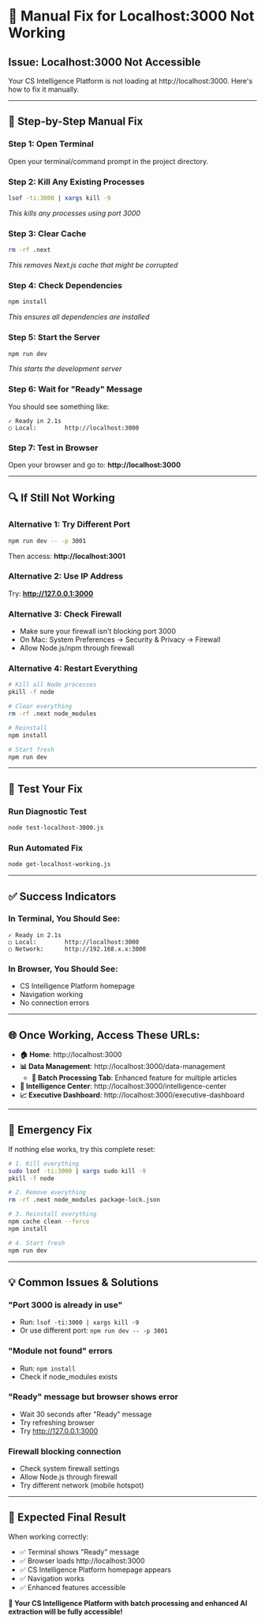# 🔧 Manual Fix for Localhost:3000 Not Working

## **Issue: Localhost:3000 Not Accessible**

Your CS Intelligence Platform is not loading at http://localhost:3000. Here's how to fix it manually.

---

## 🎯 **Step-by-Step Manual Fix**

### **Step 1: Open Terminal**
Open your terminal/command prompt in the project directory.

### **Step 2: Kill Any Existing Processes**
```bash
lsof -ti:3000 | xargs kill -9
```
*This kills any processes using port 3000*

### **Step 3: Clear Cache**
```bash
rm -rf .next
```
*This removes Next.js cache that might be corrupted*

### **Step 4: Check Dependencies**
```bash
npm install
```
*This ensures all dependencies are installed*

### **Step 5: Start the Server**
```bash
npm run dev
```
*This starts the development server*

### **Step 6: Wait for "Ready" Message**
You should see something like:
```
✓ Ready in 2.1s
○ Local:        http://localhost:3000
```

### **Step 7: Test in Browser**
Open your browser and go to: **http://localhost:3000**

---

## 🔍 **If Still Not Working**

### **Alternative 1: Try Different Port**
```bash
npm run dev -- -p 3001
```
Then access: **http://localhost:3001**

### **Alternative 2: Use IP Address**
Try: **http://127.0.0.1:3000**

### **Alternative 3: Check Firewall**
- Make sure your firewall isn't blocking port 3000
- On Mac: System Preferences → Security & Privacy → Firewall
- Allow Node.js/npm through firewall

### **Alternative 4: Restart Everything**
```bash
# Kill all Node processes
pkill -f node

# Clear everything
rm -rf .next node_modules

# Reinstall
npm install

# Start fresh
npm run dev
```

---

## 🧪 **Test Your Fix**

### **Run Diagnostic Test**
```bash
node test-localhost-3000.js
```

### **Run Automated Fix**
```bash
node get-localhost-working.js
```

---

## ✅ **Success Indicators**

### **In Terminal, You Should See:**
```
✓ Ready in 2.1s
○ Local:        http://localhost:3000
○ Network:      http://192.168.x.x:3000
```

### **In Browser, You Should See:**
- CS Intelligence Platform homepage
- Navigation working
- No connection errors

---

## 🌐 **Once Working, Access These URLs:**

- **🏠 Home**: http://localhost:3000
- **📊 Data Management**: http://localhost:3000/data-management
  - **🔄 Batch Processing Tab**: Enhanced feature for multiple articles
- **🧠 Intelligence Center**: http://localhost:3000/intelligence-center
- **📈 Executive Dashboard**: http://localhost:3000/executive-dashboard

---

## 🚨 **Emergency Fix**

If nothing else works, try this complete reset:

```bash
# 1. Kill everything
sudo lsof -ti:3000 | xargs sudo kill -9
pkill -f node

# 2. Remove everything
rm -rf .next node_modules package-lock.json

# 3. Reinstall everything
npm cache clean --force
npm install

# 4. Start fresh
npm run dev
```

---

## 💡 **Common Issues & Solutions**

### **"Port 3000 is already in use"**
- Run: `lsof -ti:3000 | xargs kill -9`
- Or use different port: `npm run dev -- -p 3001`

### **"Module not found" errors**
- Run: `npm install`
- Check if node_modules exists

### **"Ready" message but browser shows error**
- Wait 30 seconds after "Ready" message
- Try refreshing browser
- Try http://127.0.0.1:3000

### **Firewall blocking connection**
- Check system firewall settings
- Allow Node.js through firewall
- Try different network (mobile hotspot)

---

## 🎯 **Expected Final Result**

When working correctly:
- ✅ Terminal shows "Ready" message
- ✅ Browser loads http://localhost:3000
- ✅ CS Intelligence Platform homepage appears
- ✅ Navigation works
- ✅ Enhanced features accessible

**🚀 Your CS Intelligence Platform with batch processing and enhanced AI extraction will be fully accessible!**